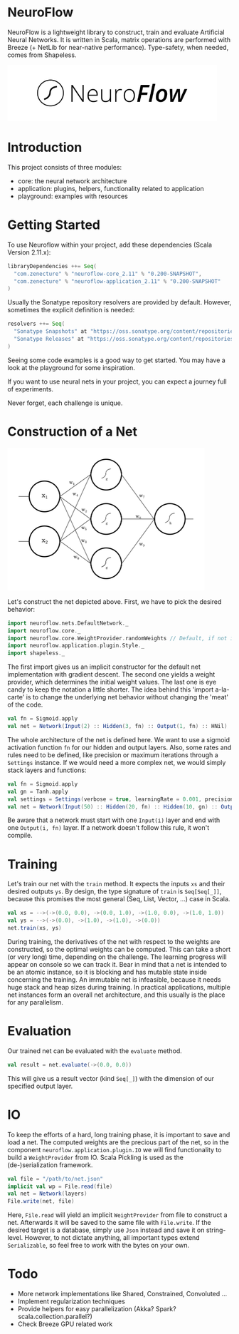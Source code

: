 # NeuroFlow

NeuroFlow is a lightweight library to construct, train and evaluate Artificial Neural Networks.
It is written in Scala, matrix operations are performed with Breeze (+ NetLib for near-native performance).
Type-safety, when needed, comes from Shapeless.

<img src="https://raw.githubusercontent.com/zenecture/zenecture-docs/master/neuroflow/logo.png" width=471 height=126 />

# Introduction

This project consists of three modules:

- core: the neural network architecture
- application: plugins, helpers, functionality related to application
- playground: examples with resources
    
# Getting Started

To use Neuroflow within your project, add these dependencies (Scala Version 2.11.x):

```scala
libraryDependencies ++= Seq(
  "com.zenecture" % "neuroflow-core_2.11" % "0.200-SNAPSHOT",
  "com.zenecture" % "neuroflow-application_2.11" % "0.200-SNAPSHOT"
)
```

Usually the Sonatype repository resolvers are provided by default. However, sometimes the explicit definition is needed:

```scala
resolvers ++= Seq(
  "Sonatype Snapshots" at "https://oss.sonatype.org/content/repositories/snapshots/",
  "Sonatype Releases" at "https://oss.sonatype.org/content/repositories/releases/"
)
```

Seeing some code examples is a good way to get started. 
You may have a look at the playground for some inspiration.

If you want to use neural nets in your project, you can expect a journey full of experiments.

Never forget, each challenge is unique.

# Construction of a Net  

<img src="https://raw.githubusercontent.com/zenecture/zenecture-docs/master/neuroflow/arch.png" width=443 height=320 />

Let's construct the net depicted above. First, we have to pick the desired behavior:

```scala
import neuroflow.nets.DefaultNetwork._
import neuroflow.core._
import neuroflow.core.WeightProvider.randomWeights // Default, if not imported explicitly like here.
import neuroflow.application.plugin.Style._
import shapeless._
```

The first import gives us an implicit constructor for the default net implementation with gradient descent. 
The second one yields a weight provider, which determines the initial weight values. The last one is eye candy to keep the notation a little shorter. 
The idea behind this 'import a-la-carte' is to change the underlying net behavior without changing the 'meat' of the code.

```scala
val fn = Sigmoid.apply
val net = Network(Input(2) :: Hidden(3, fn) :: Output(1, fn) :: HNil)
```

The whole architecture of the net is defined here. We want to use a sigmoid activation function `fn` for our hidden and output layers. 
Also, some rates and rules need to be defined, like precision or maximum iterations through a `Settings` instance. If we would need a more complex net, we would simply stack layers and functions:

```scala
val fn = Sigmoid.apply
val gn = Tanh.apply
val settings = Settings(verbose = true, learningRate = 0.001, precision = 0.001, maxIterations = 200, regularization = None, approximation = None, specifics = None)
val net = Network(Input(50) :: Hidden(20, fn) :: Hidden(10, gn) :: Output(2, fn) :: HNil, settings)
```

Be aware that a network must start with one `Input(i)` layer and end with one `Output(i, fn)` layer. If a network doesn't follow this rule, it won't compile. 

# Training

Let's train our net with the `train` method. It expects the inputs `xs` and their desired outputs `ys`. By design, the type signature of `train` is `Seq[Seq[_]]`, because this promises the most general (Seq, List, Vector, ...) case in Scala.

```scala
val xs = -->(->(0.0, 0.0), ->(0.0, 1.0), ->(1.0, 0.0), ->(1.0, 1.0))
val ys = -->(->(0.0), ->(1.0), ->(1.0), ->(0.0))
net.train(xs, ys)
```

During training, the derivatives of the net with respect to the weights are constructed, so the optimal weights can be computed. This can take a short (or very long) time, depending on the challenge. The learning progress will appear on console so we can track it. Bear in mind that a net is intended to be an atomic instance, so it is blocking and has mutable state inside concerning the training. An immutable net is infeasible, because it needs huge stack and heap sizes during training. In practical applications, multiple net instances form an overall net architecture, and this usually is the place for any parallelism.

# Evaluation

Our trained net can be evaluated with the `evaluate` method.

```scala
val result = net.evaluate(->(0.0, 0.0))
```

This will give us a result vector (kind `Seq[_]`) with the dimension of our specified output layer.

# IO

To keep the efforts of a hard, long training phase, it is important to save and load a net. The computed weights are the precious part of the net, so in the component `neuroflow.application.plugin.IO` we will find functionality to build a `WeightProvider` from IO. Scala Pickling is used as the (de-)serialization framework.

```scala
val file = "/path/to/net.json"
implicit val wp = File.read(file)
val net = Network(layers)
File.write(net, file)
```

Here, `File.read` will yield an implicit `WeightProvider` from file to construct a net.
Afterwards it will be saved to the same file with `File.write`. If the desired target is a database, simply use `Json` instead and save it on string-level.
However, to not dictate anything, all important types extend `Serializable`, so feel free to work with the bytes on your own.

# Todo

- More network implementations like Shared, Constrained, Convoluted ...
- Implement regularization techniques
- Provide helpers for easy parallelization (Akka? Spark? scala.collection.parallel?)
- Check Breeze GPU related work